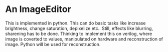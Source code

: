 # An ImageEditor
This is implemented in python. This can do basic tasks like increase brightness, change saturation, depixelize etc.. Still, effects like blurring, sharening has to be done.
Thinking to implement this on verilog, where image is coverted to values, manipulated on hardware and reconstruction of image. Python will be used for reconstruction.

